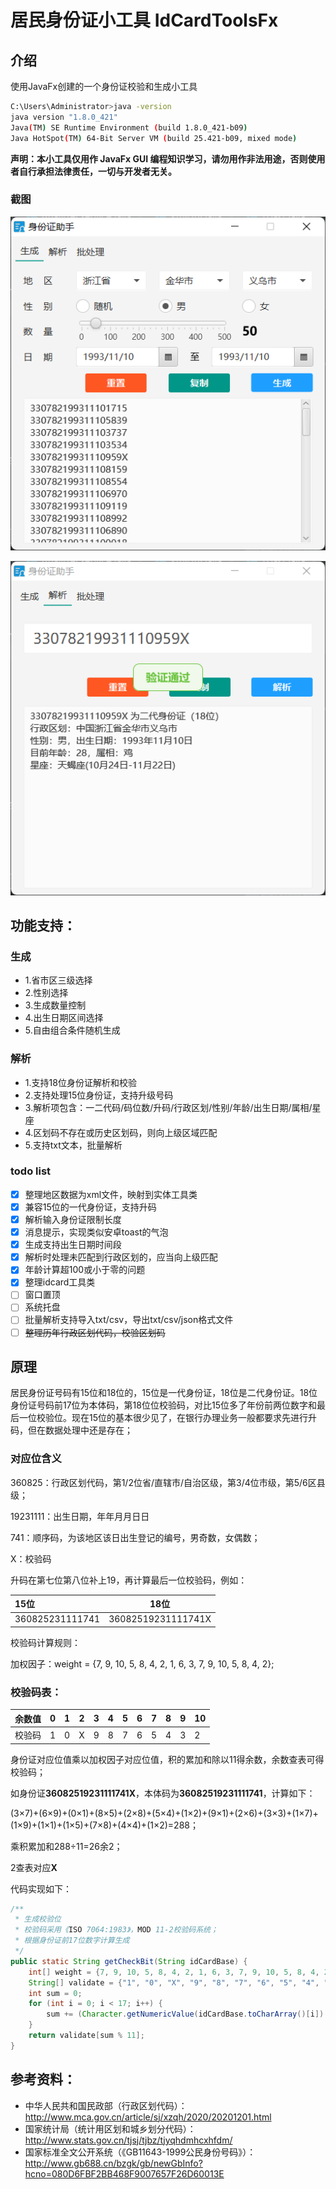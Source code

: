 # 居民身份证小工具 IdCardToolsFx

## 介绍
使用JavaFx创建的一个身份证校验和生成小工具

```bash
C:\Users\Administrator>java -version
java version "1.8.0_421"
Java(TM) SE Runtime Environment (build 1.8.0_421-b09)
Java HotSpot(TM) 64-Bit Server VM (build 25.421-b09, mixed mode)
```

**声明：本小工具仅用作 JavaFx GUI 编程知识学习，请勿用作非法用途，否则使用者自行承担法律责任，一切与开发者无关。**


### 截图
![img.png](doc/img.png)

![img_1.png](doc/img_1.png)

## 功能支持：

### 生成

+ 1.省市区三级选择
+ 2.性别选择
+ 3.生成数量控制
+ 4.出生日期区间选择
+ 5.自由组合条件随机生成

### 解析

+ 1.支持18位身份证解析和校验
+ 2.支持处理15位身份证，支持升级号码
+ 3.解析项包含：一二代码/码位数/升码/行政区划/性别/年龄/出生日期/属相/星座
+ 4.区划码不存在或历史区划码，则向上级区域匹配
+ 5.支持txt文本，批量解析

### todo list

+ [x] 整理地区数据为xml文件，映射到实体工具类
+ [x] 兼容15位的一代身份证，支持升码
+ [x] 解析输入身份证限制长度
+ [x] 消息提示，实现类似安卓toast的气泡
+ [x] 生成支持出生日期时间段
+ [x] 解析时处理未匹配到行政区划的，应当向上级匹配
+ [x] 年龄计算超100或小于零的问题
+ [x] 整理idcard工具类
+ [ ] 窗口置顶
+ [ ] 系统托盘
+ [ ] 批量解析支持导入txt/csv，导出txt/csv/json格式文件
+ [ ] ~~整理历年行政区划代码，校验区划码~~

## 原理

居民身份证号码有15位和18位的，15位是一代身份证，18位是二代身份证。18位身份证号码前17位为本体码，第18位位校验码，对比15位多了年份前两位数字和最后一位校验位。现在15位的基本很少见了，在银行办理业务一般都要求先进行升码，但在数据处理中还是存在；

### 对应位含义

360825：行政区划代码，第1/2位省/直辖市/自治区级，第3/4位市级，第5/6区县级；

19231111：出生日期，年年月月日日

741：顺序码，为该地区该日出生登记的编号，男奇数，女偶数；

X：校验码

升码在第七位第八位补上19，再计算最后一位校验码，例如：

| 15位            | 18位               |
| :-------------- | ------------------ |
| 360825231111741 | 36082519231111741X |

校验码计算规则：

加权因子：weight = {7, 9, 10, 5, 8, 4, 2, 1, 6, 3, 7, 9, 10, 5, 8, 4, 2};

### 校验码表：

| 余数值 | 0    | 1    | 2    | 3    | 4    | 5    | 6    | 7    | 8    | 9    | 10   |
| ------ | ---- | ---- | ---- | ---- | ---- | ---- | ---- | ---- | ---- | ---- | ---- |
| 校验码 | 1    | 0    | X    | 9    | 8    | 7    | 6    | 5    | 4    | 3    | 2    |

身份证对应位值乘以加权因子对应位值，积的累加和除以11得余数，余数查表可得校验码；

如身份证**36082519231111741X**，本体码为**36082519231111741**，计算如下：

(3×7)+(6×9)+(0×1)+(8×5)+(2×8)+(5×4)+(1×2)+(9×1)+(2×6)+(3×3)+(1×7)+(1×9)+(1×1)+(1×5)+(7×8)+(4×4)+(1×2)=288；

乘积累加和288÷11=26余2；

2查表对应**X**

代码实现如下：

```java
/**
 * 生成校验位
 * 校验码采用《ISO 7064:1983》，MOD 11-2校验码系统；
 * 根据身份证前17位数字计算生成
 */
public static String getCheckBit(String idCardBase) {
    int[] weight = {7, 9, 10, 5, 8, 4, 2, 1, 6, 3, 7, 9, 10, 5, 8, 4, 2};
    String[] validate = {"1", "0", "X", "9", "8", "7", "6", "5", "4", "3", "2"};
    int sum = 0;
    for (int i = 0; i < 17; i++) {
        sum += (Character.getNumericValue(idCardBase.toCharArray()[i]) * weight[i]);
    }
    return validate[sum % 11];
}
```

## 参考资料：

+ 中华人民共和国民政部（行政区划代码）：http://www.mca.gov.cn/article/sj/xzqh/2020/20201201.html
+ 国家统计局（统计用区划和城乡划分代码）：http://www.stats.gov.cn/tjsj/tjbz/tjyqhdmhcxhfdm/
+ 国家标准全文公开系统（《GB11643-1999公民身份号码》）：http://www.gb688.cn/bzgk/gb/newGbInfo?hcno=080D6FBF2BB468F9007657F26D60013E